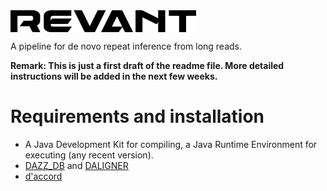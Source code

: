 <img align="center" src="./logo.png" width="297" height="35"/>

A pipeline for de novo repeat inference from long reads.

**Remark: This is just a first draft of the readme file. More detailed instructions will be added in the next few weeks.**


# Requirements and installation

* A Java Development Kit for compiling, a Java Runtime Environment for executing (any recent version).
* [DAZZ_DB](https://github.com/thegenemyers/DAZZ_DB) and [DALIGNER](https://github.com/thegenemyers/DALIGNER)
* [d'accord](https://gitlab.com/german.tischler/daccord)


